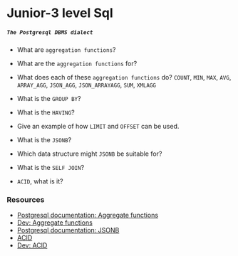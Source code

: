 # Junior-3 level Sql

##### `The Postgresql DBMS dialect`

- What are `aggregation functions`?
- What are the `aggregation functions` for?
- What does each of these `aggregation functions` do? `COUNT`, `MIN`, `MAX`, `AVG`, `ARRAY_AGG`, `JSON_AGG`, `JSON_ARRAYAGG`, `SUM`, `XMLAGG`
- What is the `GROUP BY`?
- What is the `HAVING`?
- Give an example of how `LIMIT` and `OFFSET` can be used.
- What is the `JSONB`?
- Which data structure might `JSONB` be suitable for?
- What is the `SELF JOIN`?

- `ACID`, what is it?

### Resources

- [Postgresql documentation: Aggregate functions](https://www.postgresql.org/docs/current/functions-aggregate.html)
- [Dev: Aggregate functions](https://dev.to/timescale/how-postgresql-aggregation-works-and-how-it-inspired-our-hyperfunctions-design-33k6?ysclid=m55b6zmvxm400507156)
- [Postgresql documentation: JSONB](https://www.postgresql.org/docs/current/datatype-json.html)
- [ACID](https://en.wikipedia.org/wiki/ACID)
- [Dev: ACID](https://dev.to/karimerrahli/acid-in-database-systems-11ih?ysclid=m55d6li2ol351610386)
